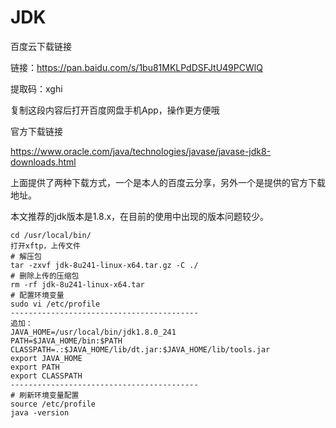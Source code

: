 # JDK

百度云下载链接

链接：https://pan.baidu.com/s/1bu81MKLPdDSFJtU49PCWlQ

提取码：xghi

复制这段内容后打开百度网盘手机App，操作更方便哦

官方下载链接

https://www.oracle.com/java/technologies/javase/javase-jdk8-downloads.html

上面提供了两种下载方式，一个是本人的百度云分享，另外一个是提供的官方下载地址。

本文推荐的jdk版本是1.8.x，在目前的使用中出现的版本问题较少。

```shell
cd /usr/local/bin/
打开xftp，上传文件
# 解压包
tar -zxvf jdk-8u241-linux-x64.tar.gz -C ./
# 删除上传的压缩包
rm -rf jdk-8u241-linux-x64.tar
# 配置环境变量
sudo vi /etc/profile
------------------------------------------
追加：
JAVA_HOME=/usr/local/bin/jdk1.8.0_241
PATH=$JAVA_HOME/bin:$PATH
CLASSPATH=.:$JAVA_HOME/lib/dt.jar:$JAVA_HOME/lib/tools.jar
export JAVA_HOME
export PATH
export CLASSPATH
------------------------------------------
# 刷新环境变量配置
source /etc/profile
java -version
```

